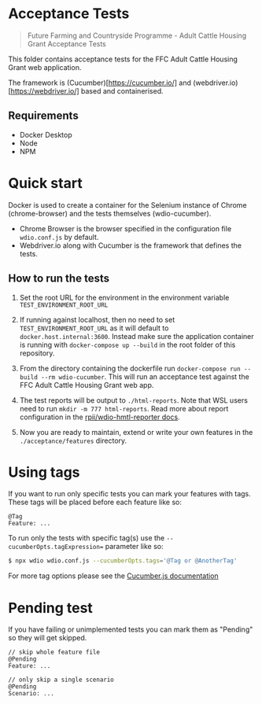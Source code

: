# Acceptance Tests

> Future Farming and Countryside Programme - Adult Cattle Housing Grant Acceptance Tests

This folder contains acceptance tests for the FFC Adult Cattle Housing Grant web application.

The framework is (Cucumber)[https://cucumber.io/] and (webdriver.io)[https://webdriver.io/] based and containerised.

## Requirements

- Docker Desktop
- Node
- NPM

# Quick start

Docker is used to create a container for the Selenium instance of Chrome (chrome-browser) and the tests themselves (wdio-cucumber).
* Chrome Browser is the browser specified in the configuration file `wdio.conf.js` by default.
* Webdriver.io along with Cucumber is the framework that defines the tests.

## How to run the tests

1. Set the root URL for the environment in the environment variable `TEST_ENVIRONMENT_ROOT_URL`

2. If running against localhost, then no need to set `TEST_ENVIRONMENT_ROOT_URL` as it will default to `docker.host.internal:3600`.  Instead make sure the application container is running with `docker-compose up --build` in the root folder of this repository.

3. From the directory containing the dockerfile run `docker-compose run --build --rm wdio-cucumber`. This will run an acceptance test against the FFC Adult Cattle Housing Grant web app.

4. The test reports will be output to `./html-reports`. Note that WSL users need to run `mkdir -m 777 html-reports`. Read more about report configuration in the [rpii/wdio-hmtl-reporter docs](https://github.com/rpii/wdio-html-reporter).

5. Now you are ready to maintain, extend or write your own features in the `./acceptance/features` directory.

# Using tags

If you want to run only specific tests you can mark your features with tags. These tags will be placed before each feature like so:

```gherkin
@Tag
Feature: ...
```

To run only the tests with specific tag(s) use the `--cucumberOpts.tagExpression=` parameter like so:

```sh
$ npx wdio wdio.conf.js --cucumberOpts.tags='@Tag or @AnotherTag'
```

For more tag options please see the [Cucumber.js documentation](https://docs.cucumber.io/tag-expressions/)

# Pending test

If you have failing or unimplemented tests you can mark them as "Pending" so they will get skipped.

```gherkin
// skip whole feature file
@Pending
Feature: ...

// only skip a single scenario
@Pending
Scenario: ...
```
